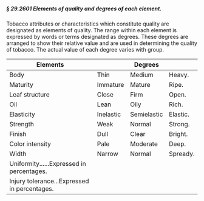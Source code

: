##### § 29.2601 Elements of quality and degrees of each element. #####

Tobacco attributes or characteristics which constitute quality are designated as elements of quality. The range within each element is expressed by words or terms designated as degrees. These degrees are arranged to show their relative value and are used in determining the quality of tobacco. The actual value of each degree varies with group.

|                  Elements                   |         |  Degrees  |        |
|---------------------------------------------|---------|-----------|--------|
|                    Body                     |  Thin   |  Medium   | Heavy. |
|                  Maturity                   |Immature |  Mature   | Ripe.  |
|               Leaf structure                |  Close  |   Firm    | Open.  |
|                     Oil                     |  Lean   |   Oily    | Rich.  |
|                 Elasticity                  |Inelastic|Semielastic|Elastic.|
|                  Strength                   |  Weak   |  Normal   |Strong. |
|                   Finish                    |  Dull   |   Clear   |Bright. |
|               Color intensity               |  Pale   | Moderate  | Deep.  |
|                    Width                    | Narrow  |  Normal   |Spready.|
|  Uniformity......Expressed in percentages.  |         |           |        |
| Injury tolerance...Expressed in percentages.|         |           |        |